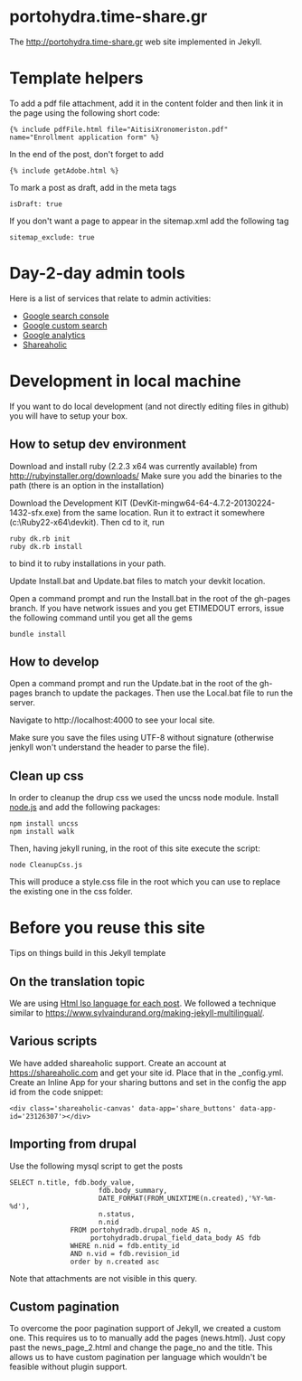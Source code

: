 # portohydra.time-share.gr
The http://portohydra.time-share.gr web site implemented in Jekyll.

# Template helpers

To add a pdf file attachment, add it in the content folder and then link it in the page using the following
short code:
```
{% include pdfFile.html file="AitisiXronomeriston.pdf" name="Enrollment application form" %}
```
In the end of the post, don't forget to add
```
{% include getAdobe.html %}
```
To mark a post as draft, add in the meta tags
```
isDraft: true
```
If you don't want a page to appear in the sitemap.xml add the following tag
```
sitemap_exclude: true
```

# Day-2-day admin tools
Here is a list of services that relate to admin activities:
- [Google search console](https://www.google.com/webmasters/tools/dashboard?hl=en&siteUrl=http://portohydra.time-share.gr/)
- [Google custom search](https://cse.google.com/cse/all)
- [Google analytics](https://analytics.google.com/analytics/web/)
- [Shareaholic](https://shareaholic.com/publisher_tools)

# Development in local machine

If you want to do local development (and not directly editing files in github) you will have to setup your box.

## How to setup dev environment

Download and install ruby (2.2.3 x64 was currently available) from http://rubyinstaller.org/downloads/
Make sure you add the binaries to the path (there is an option in the installation)

Download the Development KIT (DevKit-mingw64-64-4.7.2-20130224-1432-sfx.exe) from the same location.
Run it to extract it somewhere (c:\Ruby22-x64\devkit\). 
Then cd to it, run 
```
ruby dk.rb init 
ruby dk.rb install
```
to bind it to ruby installations in your path.

Update Install.bat and Update.bat files to match your devkit location.

Open a command prompt and run the Install.bat in the root of the gh-pages branch. If you have network issues and you get ETIMEDOUT errors, issue the following command until you get all the gems
```
bundle install
```

## How to develop

Open a command prompt and run the Update.bat in the root of the gh-pages branch to update the packages.
Then use the Local.bat file to run the server.

Navigate to http://localhost:4000 to see your local site. 

Make sure you save the files using UTF-8 without signature (otherwise jenkyll won't understand the header to parse the file).

## Clean up css

In order to cleanup the drup css we used the uncss node module. Install [node.js](https://nodejs.org/) and add the following packages:
```
npm install uncss
npm install walk
```
Then, having jekyll runing, in the root of this site execute the script:
```
node CleanupCss.js
```
This will produce a style.css file in the root which you can use to replace the existing one in the css folder.

# Before you reuse this site

Tips on things build in this Jekyll template

## On the translation topic

We are using [Html Iso language for each post](http://www.w3schools.com/tags/ref_language_codes.asp).
We followed a technique similar to https://www.sylvaindurand.org/making-jekyll-multilingual/.

## Various scripts

We have added shareaholic support. Create an account at https://shareaholic.com and get your site id. Place that in the _config.yml. Create an Inline App for your sharing buttons and set in the config the app id from the code snippet:
```
<div class='shareaholic-canvas' data-app='share_buttons' data-app-id='23126307'></div>
```

## Importing from drupal

Use the following mysql script to get the posts 
```
SELECT n.title, fdb.body_value, 
                      fdb.body_summary, 
                      DATE_FORMAT(FROM_UNIXTIME(n.created),'%Y-%m-%d'), 
                      n.status, 
                      n.nid
               FROM portohydradb.drupal_node AS n, 
                    portohydradb.drupal_field_data_body AS fdb
               WHERE n.nid = fdb.entity_id 
               AND n.vid = fdb.revision_id
               order by n.created asc
```
Note that attachments are not visible in this query.

## Custom pagination

To overcome the poor pagination support of Jekyll, we created a custom one. This requires us to to manually add the pages (news.html).
Just copy past the news_page_2.html and change the page_no and the title.
This allows us to have custom pagination per language which wouldn't be feasible without plugin support.
